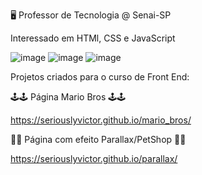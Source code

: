 🖥️ Professor de Tecnologia @ Senai-SP

Interessado em HTMl, CSS e JavaScript

![image](https://user-images.githubusercontent.com/106714625/173087574-a1bedfa5-54ec-4de3-942c-267888c0a8dc.png)
![image](https://user-images.githubusercontent.com/106714625/173087802-82de2b7f-3501-474f-bf1c-875e684e1eb9.png)
![image](https://user-images.githubusercontent.com/106714625/173087923-6a8c6004-bff3-47c6-b49a-cb45444e354f.png)



Projetos criados para o curso de Front End:

🕹️🕹️ Página Mario Bros 🕹️🕹️

https://seriouslyvictor.github.io/mario_bros/

🐶😸 Página com efeito Parallax/PetShop 🐶😸

https://seriouslyvictor.github.io/parallax/

<!---
seriouslyvictor/seriouslyvictor is a ✨ special ✨ repository because its `README.md` (this file) appears on your GitHub profile.
You can click the Preview link to take a look at your changes.
--->
